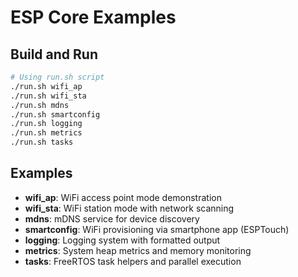 # ESP Core Examples

## Build and Run

```bash
# Using run.sh script
./run.sh wifi_ap
./run.sh wifi_sta
./run.sh mdns
./run.sh smartconfig
./run.sh logging
./run.sh metrics
./run.sh tasks
```

## Examples

- **wifi_ap**: WiFi access point mode demonstration
- **wifi_sta**: WiFi station mode with network scanning
- **mdns**: mDNS service for device discovery
- **smartconfig**: WiFi provisioning via smartphone app (ESPTouch)
- **logging**: Logging system with formatted output
- **metrics**: System heap metrics and memory monitoring
- **tasks**: FreeRTOS task helpers and parallel execution
